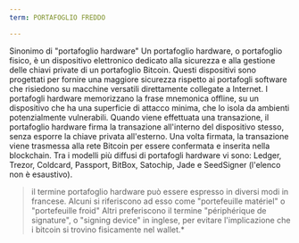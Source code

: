 ```yaml
---
term: PORTAFOGLIO FREDDO

---
```

Sinonimo di "portafoglio hardware" Un portafoglio hardware, o portafoglio fisico, è un dispositivo elettronico dedicato alla sicurezza e alla gestione delle chiavi private di un portafoglio Bitcoin. Questi dispositivi sono progettati per fornire una maggiore sicurezza rispetto ai portafogli software che risiedono su macchine versatili direttamente collegate a Internet. I portafogli hardware memorizzano la frase mnemonica offline, su un dispositivo che ha una superficie di attacco minima, che lo isola da ambienti potenzialmente vulnerabili. Quando viene effettuata una transazione, il portafoglio hardware firma la transazione all'interno del dispositivo stesso, senza esporre la chiave privata all'esterno. Una volta firmata, la transazione viene trasmessa alla rete Bitcoin per essere confermata e inserita nella blockchain. Tra i modelli più diffusi di portafogli hardware vi sono: Ledger, Trezor, Coldcard, Passport, BitBox, Satochip, Jade e SeedSigner (l'elenco non è esaustivo).

> il termine portafoglio hardware può essere espresso in diversi modi in francese. Alcuni si riferiscono ad esso come "portefeuille matériel" o "portefeuille froid" Altri preferiscono il termine "périphérique de signature", o "signing device" in inglese, per evitare l'implicazione che i bitcoin si trovino fisicamente nel wallet.*